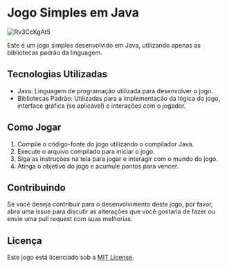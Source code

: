 # Jogo Simples em Java

![Rv3CcKgAt5](https://github.com/0xPaulo/jogo-em-java/assets/102301140/f3a76c42-d057-43e4-bce2-c2af5f1daf3f)

Este é um jogo simples desenvolvido em Java, utilizando apenas as bibliotecas padrão da linguagem.

## Tecnologias Utilizadas

- Java: Linguagem de programação utilizada para desenvolver o jogo.
- Bibliotecas Padrão: Utilizadas para a implementação da lógica do jogo, interface gráfica (se aplicável) e interações com o jogador.

## Como Jogar

1. Compile o código-fonte do jogo utilizando o compilador Java.
2. Execute o arquivo compilado para iniciar o jogo.
3. Siga as instruções na tela para jogar e interagir com o mundo do jogo.
4. Atinga o objetivo do jogo e acumule pontos para vencer.

## Contribuindo

Se você deseja contribuir para o desenvolvimento deste jogo, por favor, abra uma issue para discutir as alterações que você gostaria de fazer ou envie uma pull request com suas melhorias.

## Licença

Este jogo está licenciado sob a [MIT License](LICENSE).
